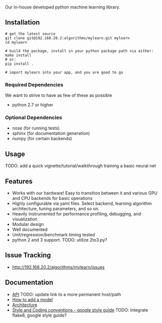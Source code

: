 Our in-house developed python machine learning library.

## Installation ##

    # get the latest source
    git clone git@192.168.20.2:algorithms/mylearn.git mylearn
    cd mylearn
    
    # build the package, install in your python package path via either:
    make install
    # or:
    pip install .
    
    # import mylearn into your app, and you are good to go


### Required Dependencies ###
We want to strive to have as few of these as possible
* python 2.7 or higher

### Optional Dependencies ###
* nose (for running tests)
* sphinx (for documentation generation)
* numpy (for certain backends)


## Usage ##

TODO: add a quick vignette/tutorial/walkthrough training a basic neural net


## Features ##
* Works with our hardware!  Easy to transition between it and various GPU and
  CPU backends for basic operations
* Highly configurable via yaml files.  Select backend, learning algorithm
  architecture, tuning parameters, and so on.
* Heavily instrumented for performance profiling, debugging, and visualization
* Modular design
* Well documented
* Unit/regression/benchmark timing tested
* python 2 and 3 support. TODO: utilize 2to3.py?


## Issue Tracking ##
* http://192.168.20.2/algorithms/mylearn/issues


## Documentation ##
* [API](http://192.168.20.3:8000) TODO: update link to a more permanent
  host/path
* [How to add a model](https://sites.google.com/a/nervanasys.com/wiki/algorithms/mylearn/how-to-write-a-mylearn-model)
* [Architecture](https://sites.google.com/a/nervanasys.com/wiki/algorithms/mylearn/architecture)
* [Style and Coding conventions - google style guide](http://google-styleguide.googlecode.com/svn/trunk/pyguide.html) TODO: integrate flake8, google style guide?
